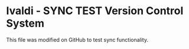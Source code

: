 # Ivaldi - SYNC TEST Version Control System

This file was modified on GitHub to test sync functionality.